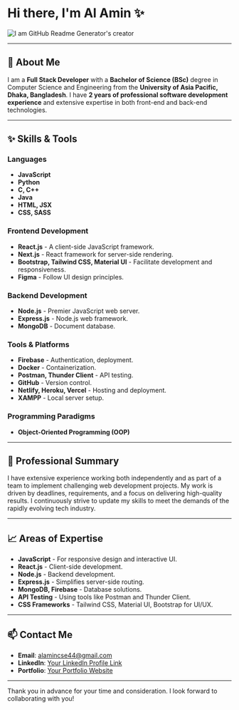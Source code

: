 # Hi there, I'm **Al Amin** ✨

![I am GitHub Readme Generator's creator](https://media.licdn.com/dms/image/v2/D5616AQGflMwxHFcVqA/profile-displaybackgroundimage-shrink_350_1400/profile-displaybackgroundimage-shrink_350_1400/0/1731088497909?e=1742428800&v=beta&t=SgKx-4hekseOaY-KLZQ1LMvb8yTZLga1z1p5HP4XK5I)

---

## 🚀 About Me

I am a **Full Stack Developer** with a **Bachelor of Science (BSc)** degree in Computer Science and Engineering from the **University of Asia Pacific, Dhaka, Bangladesh**. I have **2 years of professional software development experience** and extensive expertise in both front-end and back-end technologies.

---

## ✨ Skills & Tools

### Languages
- **JavaScript**
- **Python**
- **C, C++**
- **Java**
- **HTML, JSX**
- **CSS, SASS**

### Frontend Development
- **React.js** - A client-side JavaScript framework.
- **Next.js** - React framework for server-side rendering.
- **Bootstrap, Tailwind CSS, Material UI** - Facilitate development and responsiveness.
- **Figma** - Follow UI design principles.

### Backend Development
- **Node.js** - Premier JavaScript web server.
- **Express.js** - Node.js web framework.
- **MongoDB** - Document database.

### Tools & Platforms
- **Firebase** - Authentication, deployment.
- **Docker** - Containerization.
- **Postman, Thunder Client** - API testing.
- **GitHub** - Version control.
- **Netlify, Heroku, Vercel** - Hosting and deployment.
- **XAMPP** - Local server setup.

### Programming Paradigms
- **Object-Oriented Programming (OOP)**

---

## 🔰 Professional Summary

I have extensive experience working both independently and as part of a team to implement challenging web development projects. My work is driven by deadlines, requirements, and a focus on delivering high-quality results. I continuously strive to update my skills to meet the demands of the rapidly evolving tech industry.

---

## 📈 Areas of Expertise

- **JavaScript** - For responsive design and interactive UI.
- **React.js** - Client-side development.
- **Node.js** - Backend development.
- **Express.js** - Simplifies server-side routing.
- **MongoDB, Firebase** - Database solutions.
- **API Testing** - Using tools like Postman and Thunder Client.
- **CSS Frameworks** - Tailwind CSS, Material UI, Bootstrap for UI/UX.

---

## 📫 Contact Me

- **Email**: [alamincse44@gmail.com](mailto:alamincse44@gmail.com)
- **LinkedIn**: [Your LinkedIn Profile Link](#)
- **Portfolio**: [Your Portfolio Website](#)

---

Thank you in advance for your time and consideration. I look forward to collaborating with you!
